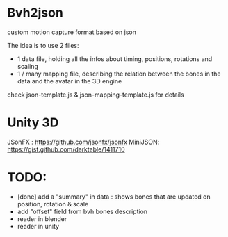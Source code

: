 Bvh2json
========

custom motion capture format based on json

The idea is to use 2 files:
- 1 data file, holding all the infos about timing, positions, rotations and scaling
- 1 / many mapping file, describing the relation between the bones in the data and the avatar in the 3D engine

check json-template.js & json-mapping-template.js for details

Unity 3D
========
JSonFX : https://github.com/jsonfx/jsonfx
MiniJSON: https://gist.github.com/darktable/1411710

TODO:
=====
- [done] add a "summary" in data : shows bones that are updated on position, rotation & scale
- add "offset" field from bvh bones description
- reader in blender
- reader in unity
